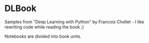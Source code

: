 # DLBook
Samples from "Deep Learning with Python" by Francois Chollet - I like rewriting code while reading the book ;)

Notebooks are divided into book units.
